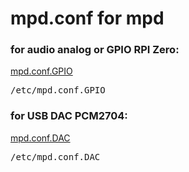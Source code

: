 <h1>mpd.conf for mpd </h1>

<h3>for audio analog or GPIO RPI Zero:</h3>
<a href="https://raw.githubusercontent.com/ZnakZorro/radioRADIO/master/etc/mpd.con.GPIO">mpd.conf.GPIO</a>
<pre>/etc/mpd.conf.GPIO</pre>


<h3>for USB DAC PCM2704:</h3>
<a href="https://raw.githubusercontent.com/ZnakZorro/radioRADIO/master/etc/mpd.conf.DAC">mpd.conf.DAC</a>
<pre>/etc/mpd.conf.DAC</pre>




